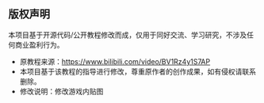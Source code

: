 ## 版权声明
本项目基于开源代码/公开教程修改而成，仅用于同好交流、学习研究，不涉及任何商业盈利行为。
   - 原教程来源：https://www.bilibili.com/video/BV1Rz4y1S7AP
   - 本项目基于该教程的指导进行修改，尊重原作者的创作成果，如有侵权请联系删除。
   - 修改说明：修改游戏内贴图
